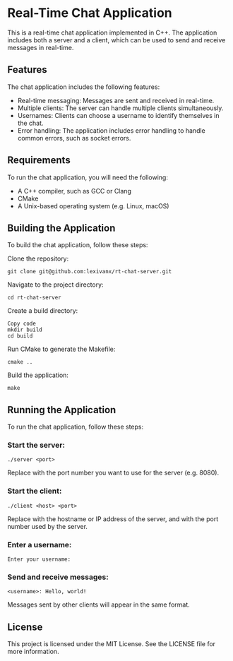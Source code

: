 # Real-Time Chat Application

This is a real-time chat application implemented in C++. The application includes both a server and a client, which can be used to send and receive messages in real-time.

## Features
The chat application includes the following features:

- Real-time messaging: Messages are sent and received in real-time.
- Multiple clients: The server can handle multiple clients simultaneously.
- Usernames: Clients can choose a username to identify themselves in the chat.
- Error handling: The application includes error handling to handle common errors, such as socket errors.

## Requirements
To run the chat application, you will need the following:

- A C++ compiler, such as GCC or Clang
- CMake
- A Unix-based operating system (e.g. Linux, macOS)

## Building the Application
To build the chat application, follow these steps:

Clone the repository:

```
git clone git@github.com:lexivanx/rt-chat-server.git
```

Navigate to the project directory:

```
cd rt-chat-server
```

Create a build directory:

```
Copy code
mkdir build
cd build
```

Run CMake to generate the Makefile:

```
cmake ..
```

Build the application:

```
make
```

## Running the Application

To run the chat application, follow these steps:

### Start the server:

```
./server <port>
```

Replace <port> with the port number you want to use for the server (e.g. 8080).

### Start the client:

```
./client <host> <port>
```

Replace <host> with the hostname or IP address of the server, and <port> with the port number used by the server.

### Enter a username:

```
Enter your username:
```

### Send and receive messages:

```
<username>: Hello, world!
```

Messages sent by other clients will appear in the same format.

## License
This project is licensed under the MIT License. See the LICENSE file for more information.
